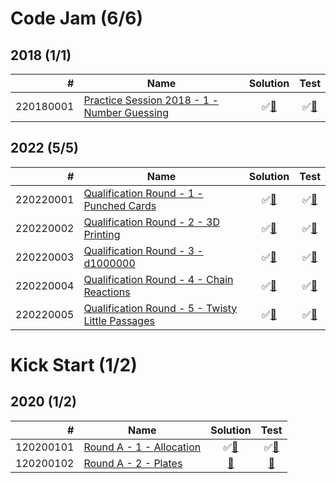# Code Jam (6/6)

## 2018 (1/1)

|         # | Name                                                     | Solution                              | Test                               |
|----------:|----------------------------------------------------------|:-------------------------------------:|:----------------------------------:|
| 220180001 | [Practice Session 2018 - 1 - Number Guessing][220180001] | &#9989;[&#128190;][220180001solution] | &#9989;[&#128190;][220180001tests] |

[220180001]: https://codingcompetitions.withgoogle.com/codejam/round/0000000000000130/0000000000000523

[220180001solution]: src/main/java/org/ck/codingcompetitions/codejam/year2018/practice/problem1/Solution.java

[220180001tests]: src/test/java/org/ck/codingcompetitions/codejam/year2018/practice/problem1/SolutionTest.java


## 2022 (5/5)

|         # | Name                                                          | Solution                              | Test                               |
|----------:|---------------------------------------------------------------|:-------------------------------------:|:----------------------------------:|
| 220220001 | [Qualification Round - 1 - Punched Cards][220220001]          | &#9989;[&#128190;][220220001solution] | &#9989;[&#128190;][220220001tests] |
| 220220002 | [Qualification Round - 2 - 3D Printing][220220002]            | &#9989;[&#128190;][220220002solution] | &#9989;[&#128190;][220220002tests] |
| 220220003 | [Qualification Round - 3 - d1000000][220220003]               | &#9989;[&#128190;][220220003solution] | &#9989;[&#128190;][220220003tests] |
| 220220004 | [Qualification Round - 4 - Chain Reactions][220220004]        | &#9989;[&#128190;][220220004solution] | &#9989;[&#128190;][220220004tests] |
| 220220005 | [Qualification Round - 5 - Twisty Little Passages][220220005] | &#9989;[&#128190;][220220005solution] | &#9989;[&#128190;][220220005tests] |

[220220001]: https://codingcompetitions.withgoogle.com/codejam/round/0000000000876ff1/0000000000a4621b
[220220002]: https://codingcompetitions.withgoogle.com/codejam/round/0000000000876ff1/0000000000a4672b
[220220003]: https://codingcompetitions.withgoogle.com/codejam/round/0000000000876ff1/0000000000a46471
[220220004]: https://codingcompetitions.withgoogle.com/codejam/round/0000000000876ff1/0000000000a45ef7
[220220005]: https://codingcompetitions.withgoogle.com/codejam/round/0000000000876ff1/0000000000a45fc0

[220220001solution]: src/main/java/org/ck/codingcompetitions/codejam/year2022/qualification/problem1/Solution.java
[220220002solution]: src/main/java/org/ck/codingcompetitions/codejam/year2022/qualification/problem2/Solution.java
[220220003solution]: src/main/java/org/ck/codingcompetitions/codejam/year2022/qualification/problem3/Solution.java
[220220004solution]: src/main/java/org/ck/codingcompetitions/codejam/year2022/qualification/problem4/Solution.java
[220220005solution]: src/main/java/org/ck/codingcompetitions/codejam/year2022/qualification/problem5/Solution.java

[220220001tests]: src/test/java/org/ck/codingcompetitions/codejam/year2022/qualification/problem1/SolutionTest.java
[220220002tests]: src/test/java/org/ck/codingcompetitions/codejam/year2022/qualification/problem2/SolutionTest.java
[220220003tests]: src/test/java/org/ck/codingcompetitions/codejam/year2022/qualification/problem3/SolutionTest.java
[220220004tests]: src/test/java/org/ck/codingcompetitions/codejam/year2022/qualification/problem4/SolutionTest.java
[220220005tests]: src/test/java/org/ck/codingcompetitions/codejam/year2022/qualification/problem5/SolutionTest.java

# Kick Start (1/2)

## 2020 (1/2)

|         # | Name                                  | Solution                              | Test                               |
|----------:|---------------------------------------|:-------------------------------------:|:----------------------------------:|
| 120200101 | [Round A - 1 - Allocation][120200101] | &#9989;[&#128190;][120200101solution] | &#9989;[&#128190;][120200101tests] |
| 120200102 | [Round A - 2 - Plates][120200102]     | [&#128190;][120200102solution]        | [&#128190;][120200102tests]        |

[120200101]: https://codingcompetitions.withgoogle.com/kickstart/round/000000000019ffc7/00000000001d3f56
[120200102]: https://codingcompetitions.withgoogle.com/kickstart/round/000000000019ffc7/00000000001d40bb

[120200101solution]: src/main/java/org/ck/codingcompetitions/kickstart/year2020/rounda/problem1/Solution.java
[120200102solution]: src/main/java/org/ck/codingcompetitions/kickstart/year2020/rounda/problem2/Solution.java

[120200101tests]: src/test/java/org/ck/codingcompetitions/kickstart/year2020/rounda/problem1/SolutionTest.java
[120200102tests]: src/test/java/org/ck/codingcompetitions/kickstart/year2020/rounda/problem2/SolutionTest.java

